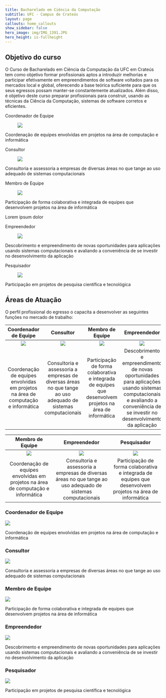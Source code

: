 ```yaml
---
title: Bacharelado em Ciência da Computação
subtitle: UFC - Campus de Crateús
layout: page
callouts: home_callouts
show_sidebar: false
hero_image: img/IMG_1391.JPG
hero_height: is-fullheight
---
```


## Objetivo do curso
<!-- ![image](img/IMG_1391.JPG) -->
O Curso de Bacharelado em Ciência da Computação da UFC em Crateús tem como objetivo formar profissionais aptos a introduzir melhorias e participar efetivamente em empreendimentos de software voltados para os mercados local e global, oferecendo a base teórica suficiente para que os seus egressos possam manter-se constantemente atualizados. Além disso, é objetivo deste curso preparar profissionais para construir, usando as técnicas da Ciência da Computação, sistemas de software corretos e eficientes.

<div class="tile is-ancestor">
  <div class="tile is-parent">
    <article class="tile is-child box">
      <p class="title">Coordenador de Equipe</p>
      <figure class="image is-1by1">
      <img src="img/aICONES-04.png">
      </figure>
      <p class="subtitle">Coordenação de equipes envolvidas em projetos na área de computação e informática	</p>
    </article>
  </div>
  <div class="tile is-parent">
    <article class="tile is-child box">
      <p class="title">Consultor</p>
      <figure class="image is-1by1">
      <img src="img/aICONES-03.png">
      </figure>
      <p class="subtitle">Consultoria e assessoria a empresas de diversas áreas no que tange ao uso adequado de sistemas computacionais	</p>
    </article>
  </div>
  <div class="tile is-parent">
    <article class="tile is-child box">
      <p class="title">Membro de Equipe</p>
      <figure class="image is-1by1">
      <img src="img/aICONES-02.png">
      </figure>
      <p class="subtitle">Participação de forma colaborativa e integrada de equipes que desenvolvem projetos na área de informática	</p>
      <div class="content">
        <p>Lorem ipsum dolor</p>
      </div>
    </article>
  </div>
  </div>
  <div class="tile is-parent">
    <article class="tile is-child box">
      <p class="title">Empreendedor</p>
      <figure class="image is-1by1">
      <img src="img/aICONES-01.png">
      </figure>
      <p class="subtitle">Descobrimento e empreendimento de novas oportunidades para aplicações usando sistemas computacionais e avaliando a conveniência de se investir no desenvolvimento da aplicação</p>
    </article>
  </div>
  </div>
  <div class="tile is-parent">
    <article class="tile is-child box">
      <p class="title">Pesquisador</p>
      <figure class="image is-1by1">
      <img src="img/aICONES-05.png">
      </figure>
      <p class="subtitle">Participação em projetos de pesquisa científica e tecnológica	</p>
    </article>
  </div>
</div>


## Áreas de Atuação

O perfil profissional do egresso o capacita a desenvolver as seguintes funções no mercado de trabalho:

| Coordenador de Equipe | Consultor | Membro de Equipe | Empreendedor | Pesquisador |
| :-: | :-: | :-: | :-: | :-: |
| ![](img/aICONES-04.png) |![](img/aICONES-03.png)  | ![](img/aICONES-02.png) | ![](img/aICONES-01.png) |  ![](img/aICONES-05.png) |
| Coordenação de equipes envolvidas em projetos na área de computação e informática | Consultoria e assessoria a empresas de diversas áreas no que tange ao uso adequado de sistemas computacionais | Participação de forma colaborativa e integrada de equipes que desenvolvem projetos na área de informática |  Descobrimento e empreendimento de novas oportunidades para aplicações usando sistemas computacionais e avaliando a conveniência de se investir no desenvolvimento da aplicação | Participação em projetos de pesquisa científica e tecnológica |

| Membro de Equipe | Empreendedor | Pesquisador |
| :-: | :-: | :-: |
| ![](img/aICONES-04.png) |![](img/aICONES-03.png)  | ![](img/aICONES-02.png) |  ![](img/aICONES-01.png) |  ![](img/aICONES-05.png) |
| Coordenação de equipes envolvidas em projetos na área de computação e informática | Consultoria e assessoria a empresas de diversas áreas no que tange ao uso adequado de sistemas computacionais | Participação de forma colaborativa e integrada de equipes que desenvolvem projetos na área de informática | Descobrimento e empreendimento de novas oportunidades para aplicações usando sistemas computacionais e avaliando a conveniência de se investir no desenvolvimento da aplicação | Participação em projetos de pesquisa científica e tecnológica |


### Coordenador de Equipe

![](img/aICONES-04.png)

Coordenação de equipes envolvidas em projetos na área de computação e informática

### Consultor

![](img/aICONES-03.png)

Consultoria e assessoria a empresas de diversas áreas no que tange ao uso adequado de sistemas computacionais

### Membro de Equipe

![](img/aICONES-02.png)

Participação de forma colaborativa e integrada de equipes que desenvolvem projetos na área de informática

### Empreendedor

![](img/aICONES-01.png)

Descobrimento e empreendimento de novas oportunidades para aplicações usando sistemas computacionais e avaliando a conveniência de se investir no desenvolvimento da aplicação

### Pesquisador

![](img/aICONES-05.png)

Participação em projetos de pesquisa científica e tecnológica
